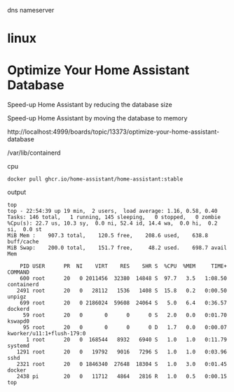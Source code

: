dns nameserver

# linux

# Optimize Your Home Assistant Database

Speed-up Home Assistant by reducing the database size

Speed-up Home Assistant by moving the database to memory

http://localhost:4999/boards/topic/13373/optimize-your-home-assistant-database


/var/lib/containerd




cpu 
~~~
docker pull ghcr.io/home-assistant/home-assistant:stable

~~~
output
~~~
top
top - 22:54:39 up 19 min,  2 users,  load average: 1.16, 0.58, 0.40
Tasks: 146 total,   1 running, 145 sleeping,   0 stopped,   0 zombie
%Cpu(s): 22.7 us, 10.3 sy,  0.0 ni, 52.4 id, 14.4 wa,  0.0 hi,  0.2 si,  0.0 st 
MiB Mem :    907.3 total,    120.5 free,    208.6 used,    638.8 buff/cache     
MiB Swap:    200.0 total,    151.7 free,     48.2 used.    698.7 avail Mem 

    PID USER      PR  NI    VIRT    RES    SHR S  %CPU  %MEM     TIME+ COMMAND                                      
    600 root      20   0 2011456  32380  14848 S  97.7   3.5   1:08.50 containerd                                   
   2491 root      20   0   28112   1536   1408 S  15.8   0.2   0:00.50 unpigz                                       
    699 root      20   0 2186024  59608  24064 S   5.0   6.4   0:36.57 dockerd                                      
     59 root      20   0       0      0      0 S   2.0   0.0   0:01.70 kswapd0                                      
     95 root      20   0       0      0      0 D   1.7   0.0   0:00.07 kworker/u11:1+flush-179:0                    
      1 root      20   0  168544   8932   6940 S   1.0   1.0   0:11.79 systemd                                      
   1291 root      20   0   19792   9016   7296 S   1.0   1.0   0:03.96 sshd                                         
   2321 root      20   0 1846340  27648  18304 S   1.0   3.0   0:01.45 docker                                       
   2438 pi        20   0   11712   4864   2816 R   1.0   0.5   0:00.15 top        


~~~
